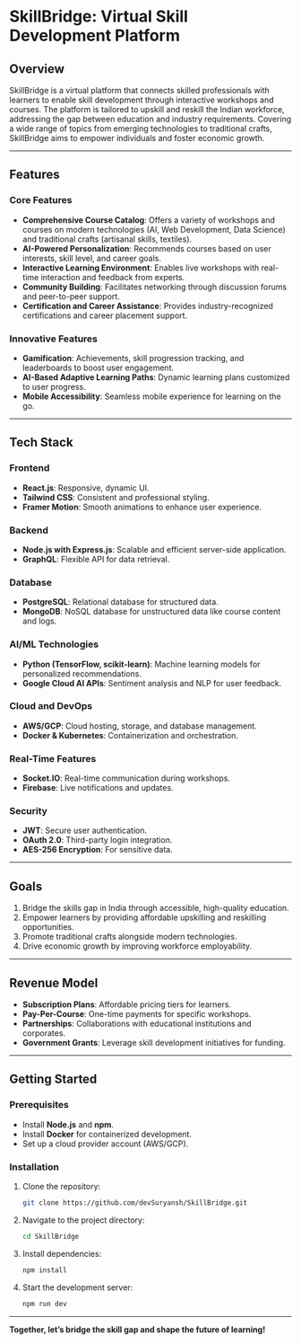 # SkillBridge: Virtual Skill Development Platform

## **Overview**

SkillBridge is a virtual platform that connects skilled professionals with learners to enable skill development through interactive workshops and courses. The platform is tailored to upskill and reskill the Indian workforce, addressing the gap between education and industry requirements. Covering a wide range of topics from emerging technologies to traditional crafts, SkillBridge aims to empower individuals and foster economic growth.

---

## **Features**

### **Core Features**

- **Comprehensive Course Catalog**: Offers a variety of workshops and courses on modern technologies (AI, Web Development, Data Science) and traditional crafts (artisanal skills, textiles).
- **AI-Powered Personalization**: Recommends courses based on user interests, skill level, and career goals.
- **Interactive Learning Environment**: Enables live workshops with real-time interaction and feedback from experts.
- **Community Building**: Facilitates networking through discussion forums and peer-to-peer support.
- **Certification and Career Assistance**: Provides industry-recognized certifications and career placement support.

### **Innovative Features**

- **Gamification**: Achievements, skill progression tracking, and leaderboards to boost user engagement.
- **AI-Based Adaptive Learning Paths**: Dynamic learning plans customized to user progress.
- **Mobile Accessibility**: Seamless mobile experience for learning on the go.

---

## **Tech Stack**

### **Frontend**

- **React.js**: Responsive, dynamic UI.
- **Tailwind CSS**: Consistent and professional styling.
- **Framer Motion**: Smooth animations to enhance user experience.

### **Backend**

- **Node.js with Express.js**: Scalable and efficient server-side application.
- **GraphQL**: Flexible API for data retrieval.

### **Database**

- **PostgreSQL**: Relational database for structured data.
- **MongoDB**: NoSQL database for unstructured data like course content and logs.

### **AI/ML Technologies**

- **Python (TensorFlow, scikit-learn)**: Machine learning models for personalized recommendations.
- **Google Cloud AI APIs**: Sentiment analysis and NLP for user feedback.

### **Cloud and DevOps**

- **AWS/GCP**: Cloud hosting, storage, and database management.
- **Docker & Kubernetes**: Containerization and orchestration.

### **Real-Time Features**

- **Socket.IO**: Real-time communication during workshops.
- **Firebase**: Live notifications and updates.

### **Security**

- **JWT**: Secure user authentication.
- **OAuth 2.0**: Third-party login integration.
- **AES-256 Encryption**: For sensitive data.

---

## **Goals**

1. Bridge the skills gap in India through accessible, high-quality education.
2. Empower learners by providing affordable upskilling and reskilling opportunities.
3. Promote traditional crafts alongside modern technologies.
4. Drive economic growth by improving workforce employability.

---

## **Revenue Model**

- **Subscription Plans**: Affordable pricing tiers for learners.
- **Pay-Per-Course**: One-time payments for specific workshops.
- **Partnerships**: Collaborations with educational institutions and corporates.
- **Government Grants**: Leverage skill development initiatives for funding.

---

## **Getting Started**

### **Prerequisites**

- Install **Node.js** and **npm**.
- Install **Docker** for containerized development.
- Set up a cloud provider account (AWS/GCP).

### **Installation**

1. Clone the repository:
   ```bash
   git clone https://github.com/devSuryansh/SkillBridge.git
   ```
2. Navigate to the project directory:
   ```bash
   cd SkillBridge
   ```
3. Install dependencies:
   ```bash
   npm install
   ```
4. Start the development server:
   ```bash
   npm run dev
   ```

---

**Together, let’s bridge the skill gap and shape the future of learning!**
